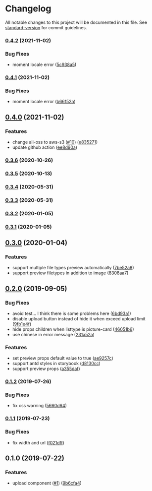 # Changelog

All notable changes to this project will be documented in this file. See [standard-version](https://github.com/conventional-changelog/standard-version) for commit guidelines.

### [0.4.2](https://github.com/36node/sketch/compare/v0.4.1...v0.4.2) (2021-11-02)


### Bug Fixes

* moment locale error ([5c938a5](https://github.com/36node/sketch/commit/5c938a5))



### [0.4.1](https://github.com/36node/sketch/compare/v0.4.0...v0.4.1) (2021-11-02)


### Bug Fixes

* moment locale error ([b66f52a](https://github.com/36node/sketch/commit/b66f52a))



## [0.4.0](https://github.com/36node/sketch/compare/v0.3.6...v0.4.0) (2021-11-02)


### Features

* change ali-oss to aws-s3 ([#10](https://github.com/36node/sketch/issues/10)) ([e835271](https://github.com/36node/sketch/commit/e835271))
* update github action ([ee8d90a](https://github.com/36node/sketch/commit/ee8d90a))



### [0.3.6](https://github.com/36node/sketch/compare/v0.3.5...v0.3.6) (2020-10-26)



### [0.3.5](https://github.com/36node/sketch/compare/v0.3.4...v0.3.5) (2020-10-13)



### [0.3.4](https://github.com/36node/sketch/compare/v0.3.3...v0.3.4) (2020-05-31)



### [0.3.3](https://github.com/36node/sketch/compare/v0.3.2...v0.3.3) (2020-05-31)



### [0.3.2](https://github.com/36node/sketch/compare/v0.3.1...v0.3.2) (2020-01-05)



### [0.3.1](https://github.com/36node/sketch/compare/v0.3.0...v0.3.1) (2020-01-05)



## [0.3.0](https://github.com/36node/sketch/compare/v0.2.0...v0.3.0) (2020-01-04)


### Features

* support multiple file types preview automatically ([7be52a8](https://github.com/36node/sketch/commit/7be52a8))
* support preview filetypes in addition to image ([8308aa7](https://github.com/36node/sketch/commit/8308aa7))



## [0.2.0](https://github.com/36node/sketch/compare/v0.1.2...v0.2.0) (2019-09-05)


### Bug Fixes

* avoid test... I think there is some problems here ([6bd93a1](https://github.com/36node/sketch/commit/6bd93a1))
* disable upload button instead of hide it when exceed upload limit ([9fb1e4f](https://github.com/36node/sketch/commit/9fb1e4f))
* hide props children when listtype is picture-card ([46051b6](https://github.com/36node/sketch/commit/46051b6))
* use chinese in error message ([231a52a](https://github.com/36node/sketch/commit/231a52a))


### Features

* set preview props default value to true ([ae9257c](https://github.com/36node/sketch/commit/ae9257c))
* support antd styles in storybook ([d8130cc](https://github.com/36node/sketch/commit/d8130cc))
* support preview props ([a355daf](https://github.com/36node/sketch/commit/a355daf))



### [0.1.2](https://github.com/36node/sketch/compare/v0.1.1...v0.1.2) (2019-07-26)


### Bug Fixes

* fix css warning ([5660d64](https://github.com/36node/sketch/commit/5660d64))



### [0.1.1](https://github.com/36node/sketch/compare/v0.1.0...v0.1.1) (2019-07-23)


### Bug Fixes

* fix width and url ([f021dff](https://github.com/36node/sketch/commit/f021dff))



## 0.1.0 (2019-07-22)


### Features

* upload component ([#1](https://github.com/36node/sketch/issues/1)) ([9b6cfa4](https://github.com/36node/sketch/commit/9b6cfa4))
